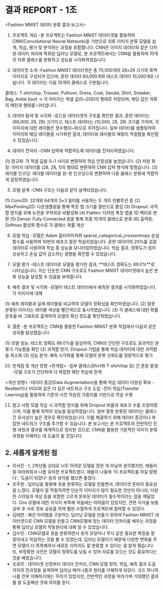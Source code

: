 # 결과 REPORT - 1조

<Fashion MNIST 데이터 분류 결과 보고서>

1. 프로젝트 개요
-본 프로젝트는 Fashion MNIST 데이터셋을 활용하여 CNN(Convolutional Neural Network)을 기반으로 의류 이미지 분류 모델을 설계, 학습, 평가 및 분석하는 과정을 포함합니다. CNN은 이미지 데이터와 같은 다차원 데이터 처리에 특화된 딥러닝 모델로, 본 프로젝트에서는 CNN을 활용하여 10개의 의류 클래스를 분류하고 성능을 시각화하였습니다.

2. 데이터셋 소개
-Fashion MNIST 데이터셋은 총 70,000개의 28×28 크기의 흑백 이미지로 구성되어 있으며, 훈련 데이터 60,000개와 테스트 데이터 10,000개로 나뉩니다. 각 데이터는 다음 10개의 클래스로 구분됩니다.

클래스: T-shirt/top, Trouser, Pullover, Dress, Coat, Sandal, Shirt, Sneaker, Bag, Ankle boot
-> 각 이미지는 픽셀 값(0~255)의 형태로 저장되며, 해당 값은 의류의 패턴과 형태를 나타냅니다.

3. 데이터 탐색 및 시각화
-로드된 데이터셋의 구조를 확인한 결과, 훈련 데이터는 (60,000, 28, 28) 크기이고, 테스트 데이터는 (10,000, 28, 28) 크기를 가지며, 각 이미지에 대한 레이블은 정수형(0~9)으로 주어집니다. 일부 데이터를 샘플링하여 이미지와 해당 레이블을 시각화한 결과, 데이터와 레이블의 매핑이 적절함을 확인할 수 있었습니다.

4. 데이터 전처리
-CNN 입력에 적합하도록 데이터를 전처리하였습니다.

(1) 정규화: 각 픽셀 값을 0~1 사이로 변환하여 학습 안정성을 높였습니다.
(2) 차원 확장: 이미지 데이터를 (28, 28, 1)의 형태로 변환하여 CNN 입력 형식에 맞췄습니다.
(3) 레이블 인코딩: 레이블 데이터를 원-핫 인코딩으로 변환하여 다중 클래스 분류에 적합하게 설정하였습니다.

5. 모델 설계
-CNN 구조는 다음과 같이 설계되었습니다.

(1) Conv2D: 32개와 64개의 3×3 필터를 사용하는 두 개의 컨볼루션 층
(2) MaxPooling2D: 다운샘플링을 통해 특징 맵 크기를 절반으로 줄임
(3) Dropout: 과적합 방지를 위해 뉴런을 무작위로 비활성화
(4) Flatten: 다차원 특징 맵을 1D 벡터로 변환
(5) Dense: Fully Connected 층을 통해 최종 10개의 클래스로 분류
(6) 출력층: Softmax 활성화 함수로 각 클래스 확률 계산

6. 모델 학습
-모델은 Adam 옵티마이저와 sparse_categorical_crossentropy 손실 함수를 사용하여 10번의 에포크 동안 학습되었습니다. 훈련 데이터의 20%를 검증 데이터로 사용하여 학습 중 성능을 모니터링하였습니다. 학습 결과, 정확도가 점차 상승하고 손실 값이 감소하는 경향을 확인할 수 있었습니다.

7. 모델 평가
-테스트 데이터로 모델을 평가한 결과, **테스트 정확도는 89.0%**로 나타났습니다. 이는 단순한 CNN 구조로도 Fashion MNIST 데이터셋에서 높은 분류 성능을 달성할 수 있음을 보여줍니다.

8. 예측 결과 및 시각화
-모델이 테스트 데이터에서 예측한 결과를 시각화하였습니다. 각 이미지에 대해

(1) 예측 레이블과 실제 레이블을 비교하여 모델의 정확성을 확인하였습니다.
(2) 잘못 분류된 이미지는 레이블 색상을 빨간색으로 표시하였습니다.
(3) 각 클래스에 대한 확률 분포를 바 그래프로 출력하여 모델의 확신 정도를 확인하였습니다.

9. 결론
-본 프로젝트는 CNN을 활용한 Fashion MNIST 분류 작업에서 다음과 같은 성과를 달성했습니다.

(1) 모델 성능: 테스트 정확도 89.0%를 달성하여, CNN의 간단한 구조로도 효과적인 분류가 가능함을 확인
(2) 과적합 방지: Dropout 기법을 통해 학습 데이터에 대한 과적합을 최소화
(3) 성능 분석: 예측 시각화를 통해 모델의 분류 신뢰도를 정량적으로 평가

10. 한계점 및 개선 방향
<한계점>
-일부 클래스(Shirt와 T-shirt/top 등) 간 혼동 발생
-모델 구조가 간단하여 더 복잡한 패턴 학습에 한계

<개선 방향>
-데이터 증강(Data Augmentation)을 통해 학습 데이터 다양성 확보
-ResNet이나 VGG와 같은 더 깊은 네트워크 구조 도입
-전이 학습(Transfer Learning)을 활용하여 기존의 사전 학습된 가중치를 기반으로 학습 수행

11. 참고 사항
모델 학습 시 과적합 방지를 위해 Dropout 비율과 에포크 수를 조정하였으며, 이를 통해 최적의 성능을 달성하였습니다.
일부 잘못 분류된 데이터는 클래스 간 유사성이 높은 경우로 확인되었습니다. 이를 해결하기 위해 데이터 증강이나 복잡한 네트워크 구조를 추가할 수 있습니다.
본 보고서는 본 프로젝트의 전반적인 진행 과정과 결과를 체계적으로 정리한 것으로, CNN을 활용한 기본적인 이미지 분류 과정을 이해하는 데 도움이 될 것입니다.


## 2. 새롭게 알게된 점

- 이서진 : 1, 2학년들 상대로 너무 어려운 모델을 정한 게 아닐까 생각했지만, 애들이 잘 따라와줘서 나름 유익한 프로젝트였다. 애들이 나중에 '이 프로젝트를 하길 잘했다', '도움이 되었다' 등의 생각을 했으면 좋겠다.
- 조주원 : 딥러닝을 활용해 옷을 분류하는 모델을 만들면서, 데이터셋 준비의 중요성을 느꼈다. 모델이 잘 작동하려면 단순히 이미지가 많이 필요한 것만이 아니라, 다양한 스타일과 색상 등을 포함한 고르게 분포된 데이터가 필수적이라는 점을 깨달았다. 
Cnn 모델에 대한 지식이 부족해 처음에는 어려움이 있었지만, 관련 지식을 보충 공부 후 서로 정보 공유를 하며 훨씬 수월하게 프로젝트에 참여할 수 있었다.
- 김태현 : 패션 아이템을 구분하는 딥러닝 모델을 만들기 위하여 Fashion MNIST 데이터셋으로 CNN 모델을 만들고 CNN모델에 맞는 데이터 전처리를 배우는 과정을 통해 딥러닝 모델의 작동원리에 대해 알 수 있었습니다.
- 김수민 : CNN모델로 옷을 분류하면서 옷의 모양이나 무늬 같은 중요한 특징을 잘 찾아내고 학습하는 것을 볼 수 있었는데. 딥러닝 모델이기 때문에 다양한 변화를 주면 모델이 더 똑똑해져서 새로운 이미지도 잘 분류할 수 있다는 걸 알게 됐습니다. 
또, 부정확한 사진은 모델의 정확도를 낮출 수 있어 자료를 모으는 것도 중요하다는 것을 배웠습니다.
- 오유민 : 데이터셋 선정부터 데이터 전처리, CNN 모델 정의, 학습, 예측 결과 도출까지의 전과정을 설계하며 딥러닝 매커니즘과 원리를 이해하게 되었다. 코드 하나하나를 전부 이해하기에는 무리가 있었지만, 
전반적인 과정을 따라가며 기대했던 결과를 잘 도출해낸 것에 의의를 둔다.
